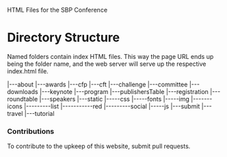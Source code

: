 HTML Files for the SBP Conference

# Directory Structure

Named folders contain index HTML files. This way the page URL ends up being the folder name, and the web server will serve up the respective index.html file. 

 |---about
 |---awards
 |---cfp
 |---cft
 |---challenge
 |---committee
 |---downloads
 |---keynote
 |---program
 |---publishersTable
 |---registration
 |---roundtable
 |---speakers
 |---static
 |-----css
 |-----fonts
 |-----img
 |-------icons
 |---------list
 |-----------red
 |---------social
 |-----js
 |---submit
 |---travel
 |---tutorial


### Contributions

To contribute to the upkeep of this website, submit pull requests.